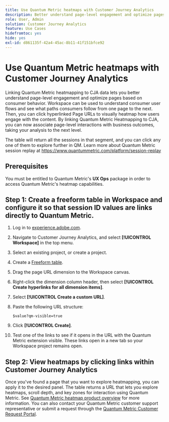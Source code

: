 ```yaml
---
title: Use Quantum Metric heatmaps with Customer Journey Analytics
description: Better understand page-level engagement and optimize pages based on consumer behavior using Quantum Metric heatmap data.
role: User, Admin
solution: Customer Journey Analytics
feature: Use Cases
hidefromtoc: yes
hide: yes
exl-id: d861135f-42a4-45ac-8b11-41f151bfce92
---
```

# Use Quantum Metric heatmaps with Customer Journey Analytics

Linking Quantum Metric heatmapping to CJA data lets you better understand page-level engagement and optimize pages based on consumer behavior. Workspace can be used to understand consumer user flows and see what paths consumers follow from one page to the next. Then, you can click hyperlinked Page URLs to visually heatmap how users engage with the content. By linking Quantum Metric Heatmapping to CJA, you can now associate page-level interactions with business outcomes, taking your analysis to the next level.

The table will return all the sessions in that segment, and you can click any one of them to explore further in QM.  Learn more about Quantum Metric session replay at https://www.quantummetric.com/platform/session-replay 

## Prerequisites

You must be entitled to Quantum Metric's **UX Ops** package in order to access Quantum Metric's heatmap capabilities.

## Step 1: Create a freeform table in Workspace and configure it so that session ID values are links directly to Quantum Metric.

1. Log in to [experience.adobe.com](https://experience.adobe.com).
1. Navigate to Customer Journey Analytics, and select **[!UICONTROL Workspace]** in the top menu.
1. Select an existing project, or create a project.
1. Create a [Freeform table](/help/analysis-workspace/visualizations/freeform-table/freeform-table.md).
1. Drag the page URL dimension to the Workspace canvas.
1. Right-click the dimension column header, then select **[!UICONTROL Create hyperlinks for all dimension items]**.
1. Select **[!UICONTROL Create a custom URL]**.
1. Paste the following URL structure:

    ```
    $value?qm-visible=true
    ```

1. Click **[!UICONTROL Create]**.
1. Test one of the links to see if it opens in the URL with the Quantum Metric extension visible. These links open in a new tab so your Workspace project remains open.

## Step 2: View heatmaps by clicking links within Customer Journey Analytics

Once you've found a page that you want to explore heatmapping, you can apply it to the desired panel. The table returns a URL that lets you explore heatmaps, scroll depth, and key zones for interaction using Quantum Metric. See [Quantum Metric heatmap product overview](https://www.quantummetric.com/platform/interaction-heatmaps) for more information. You can also contact your Quantum Metric customer support representative or submit a request through the [Quantum Metric Customer Request Portal](https://community.quantummetric.com/s/public-support-page).
